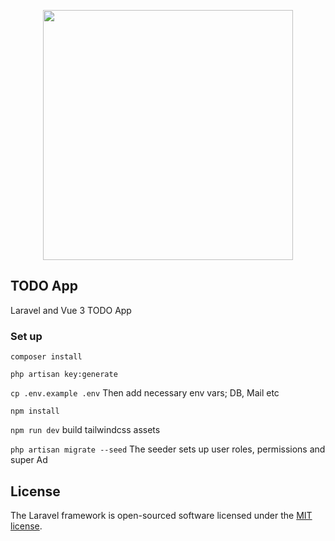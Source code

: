 <p align="center"><a href="https://laravel.com" target="_blank"><img src="https://raw.githubusercontent.com/laravel/art/master/logo-lockup/5%20SVG/2%20CMYK/1%20Full%20Color/laravel-logolockup-cmyk-red.svg" width="400"></a></p>

## TODO App

Laravel and Vue 3 TODO App

### Set up

`composer install`

`php artisan key:generate`

`cp .env.example .env` Then add necessary env vars; DB, Mail etc

`npm install`

`npm run dev` build tailwindcss assets

`php artisan migrate --seed` The seeder sets up user roles, permissions and super Ad

## License

The Laravel framework is open-sourced software licensed under the [MIT license](https://opensource.org/licenses/MIT).
